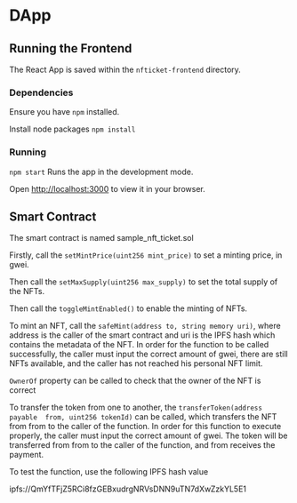 # DApp

## Running the Frontend

The React App is saved within the ```nfticket-frontend``` directory.

### Dependencies

Ensure you have ```npm``` installed.

Install node packages ```npm install```


### Running

```npm start```
Runs the app in the development mode.

Open [http://localhost:3000](http://localhost:3000) to view it in your browser.

## Smart Contract

The smart contract is named sample_nft_ticket.sol



Firstly, call the ```setMintPrice(uint256 mint_price)``` to set a minting price, in gwei. 

Then call the ```setMaxSupply(uint256 max_supply)``` to set the total supply of the NFTs.

Then call the ```toggleMintEnabled()``` to enable the minting of NFTs.

To mint an NFT, call the  ```safeMint(address to, string memory uri)```, where address is the caller of the smart contract and uri is the IPFS hash which contains the metadata of the NFT. 
In order for the function to be called successfully, the caller must input the correct amount of gwei, there are still NFTs available, and the caller has not reached his personal NFT limit.

```OwnerOf``` property can be called to check that the owner of the NFT is correct 


To transfer the token from one to another, the ```transferToken(address payable  from, uint256 tokenId)``` can be called, which transfers the NFT from from to the caller of the function. In order for this function to execute properly,
the caller must input the correct amount of gwei. The token will be transferred from from to the caller of the function, and from receives the payment.


To test the function, use the following IPFS hash value

ipfs://QmYfTFjZ5RCi8fzGEBxudrgNRVsDNN9uTN7dXwZzkYL5E1


